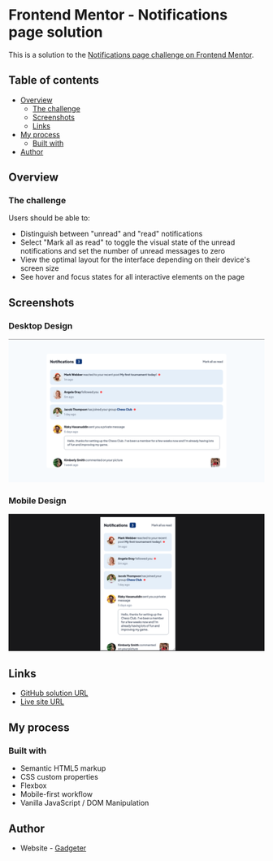 # Frontend Mentor - Notifications page solution

This is a solution to the [Notifications page challenge on Frontend Mentor](https://www.frontendmentor.io/challenges/notifications-page-DqK5QAmKbC). 

## Table of contents

- [Overview](#overview)
  - [The challenge](#the-challenge)
  - [Screenshots](#screenshots)
  - [Links](#links)
- [My process](#my-process)
  - [Built with](#built-with)
- [Author](#author)

## Overview

### The challenge

Users should be able to:

- Distinguish between "unread" and "read" notifications
- Select "Mark all as read" to toggle the visual state of the unread notifications and set the number of unread messages to zero
- View the optimal layout for the interface depending on their device's screen size
- See hover and focus states for all interactive elements on the page

## Screenshots

### Desktop Design

![Desktop Design](./screenshots/desktopScreenhot.png)

### Mobile Design

![Desktop Design](./screenshots/mobileScreenshot.png)

## Links

- [GitHub solution URL](https://github.com/EA-Gadgeter/notifications-page)
- [Live site URL](https://ea-gadgeter.github.io/notifications-page/)

## My process

### Built with

- Semantic HTML5 markup
- CSS custom properties
- Flexbox
- Mobile-first workflow
- Vanilla JavaScript / DOM Manipulation

## Author

- Website - [Gadgeter](https://ea-gadgeter.github.io/Web-Portafolio/)
